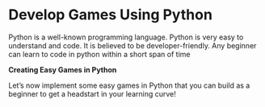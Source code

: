 # Develop Games Using Python

Python is a well-known programming language. 
Python is very easy to understand and code. It is believed to be developer-friendly.
Any beginner can learn to code in python within a short span of time


**Creating Easy Games in Python**

Let’s now implement some easy games in Python that you can build as a beginner to get a headstart in your learning curve!
